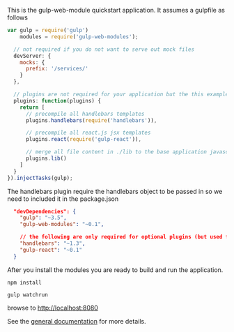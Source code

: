 This is the gulp-web-module quickstart application.  It assumes a gulpfile as follows
```javascript
var gulp = require('gulp')
    modules = require('gulp-web-modules');

  // not required if you do not want to serve out mock files
  devServer: {
    mocks: {
      prefix: '/services/'
    }
  },

  // plugins are not required for your application but the this example uses them
  plugins: function(plugins) {
    return [
      // precompile all handlebars templates
      plugins.handlebars(require('handlebars')),

      // precompile all react.js jsx templates
      plugins.react(require('gulp-react')),

      // merge all file content in ./lib to the base application javascript code
      plugins.lib()
    ]
  }
}).injectTasks(gulp);
```

The handlebars plugin require the handlebars object to be passed in so we need to included it in the package.json
```json
  "devDependencies": {
    "gulp": "~3.5",
    "gulp-web-modules": "~0.1",

    // the following are only required for optional plugins (but used for this example)
    "handlebars": "~1.3",
    "gulp-react": "~0.1"
  }
```

After you install the modules you are ready to build and run the application.

    npm install

    gulp watchrun

browse to [http://localhost:8080](http://localhost:8080)

See the [general documentation](https://github.com/jhudson8/gulp-web-modules/blob/master/docs/index.js) for more details.